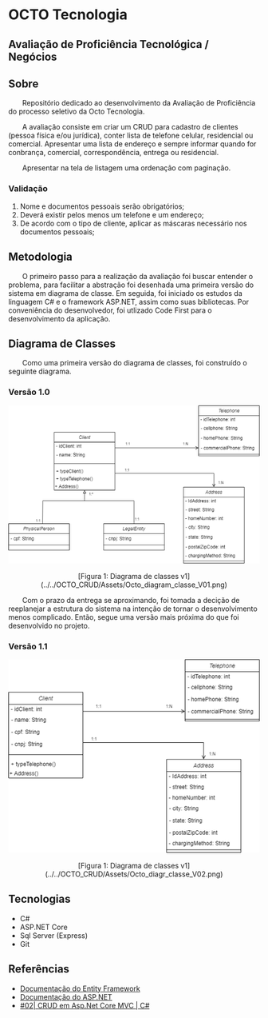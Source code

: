 # OCTO Tecnologia
## Avaliação de Proficiência Tecnológica / Negócios

## Sobre
 &emsp;&emsp;Repositório dedicado ao desenvolvimento da Avaliação de Proficiência do processo seletivo da Octo Tecnologia.
 
&emsp;&emsp;A avaliação consiste em criar um CRUD para cadastro de clientes (pessoa física e/ou jurídica), conter lista de telefone celular, residencial ou comercial. Apresentar uma lista de endereço e sempre informar quando for conbrança, comercial, correspondência, entrega ou
residencial.

&emsp;&emsp;Apresentar na tela de listagem uma ordenação com paginação.
### Validação
1. Nome e documentos pessoais serão obrigatórios;
2. Deverá existir pelos menos um telefone e um endereço;
3. De acordo com o tipo de cliente, aplicar as máscaras necessário nos documentos pessoais; 

## Metodologia
&emsp;&emsp;O primeiro passo para a realização da avaliação foi buscar entender o problema, para facilitar a abstração foi desenhada uma primeira versão do sistema em diagrama de classe. 
Em seguida, foi iniciado os estudos da linguagem C# e o framework ASP.NET, assim como suas bibliotecas. Por conveniência do desenvolvedor, foi utlizado Code First para o desenvolvimento da aplicação.

## Diagrama de Classes
&emsp;&emsp;Como uma primeira versão do diagrama de classes, foi construído o seguinte diagrama.
### Versão 1.0
![Diagrama de classes](OCTO_CRUD/Assets/Octo_diagram_classe_V01.png)
<center>[Figura 1: Diagrama de classes v1](../../OCTO_CRUD/Assets/Octo_diagram_classe_V01.png)</center>

&emsp;&emsp;Com o prazo da entrega se aproximando, foi tomada a decição de reeplanejar a estrutura do sistema na intenção de tornar o desenvolvimento menos complicado. Então, segue uma versão mais próxima do que foi desenvolvido no projeto.
### Versão 1.1
![Diagrama de classes](OCTO_CRUD/Assets/Octo_diagr_classe_V02.png)
<center>[Figura 1: Diagrama de classes v1](../../OCTO_CRUD/Assets/Octo_diagr_classe_V02.png)</center>

## Tecnologias

- C#
- ASP.NET Core
- Sql Server (Express)
- Git

## Referências
- [Documentação do Entity Framework](https://docs.microsoft.com/pt-br/ef/)
- [Documentação do ASP.NET](https://docs.microsoft.com/pt-br/aspnet/core/?view=aspnetcore-5.0)
- [#02| CRUD em Asp.Net Core MVC | C#](https://www.youtube.com/watch?v=0HGvToWEItY)
